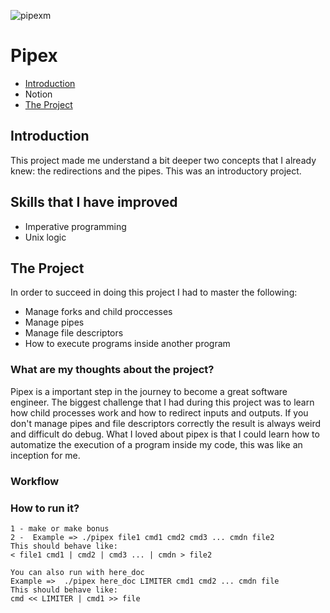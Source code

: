 ![pipexm](https://user-images.githubusercontent.com/63206471/172974653-e14239ac-1422-47cb-973e-e6a6e03fbc4a.png)

# Pipex

* [Introduction](#introduction)
* Notion
* [The Project](#the-project)

## Introduction
This project made me understand a bit deeper two concepts that I already knew: the redirections and the pipes. This was an introductory project.

## Skills that I have improved
* Imperative programming
* Unix logic

## The Project
In order to succeed in doing this project I had to master the following:
* Manage forks and child proccesses
* Manage pipes
* Manage file descriptors
* How to execute programs inside another program 

### What are my thoughts about the project?
Pipex is a important step in the journey to become a great software engineer. The biggest challenge that I had during this project was to learn how child processes work and how to redirect inputs and outputs. If you don't manage pipes and file descriptors correctly the result is always weird and difficult do debug. 
What I loved about pipex is that I could learn how to automatize the execution of a program inside my code, this was like an inception for me.


### Workflow


### How to run it?

```
1 - make or make bonus
2 -  Example => ./pipex file1 cmd1 cmd2 cmd3 ... cmdn file2
This should behave like:
< file1 cmd1 | cmd2 | cmd3 ... | cmdn > file2

You can also run with here_doc
Example =>  ./pipex here_doc LIMITER cmd1 cmd2 ... cmdn file
This should behave like:
cmd << LIMITER | cmd1 >> file
```
